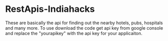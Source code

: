 # RestApis-Indiahacks

These are basically the api for finding out the nearby hotels, pubs, hospitals and many more.
To use download the code get  api key from google console and replace the "yourapikey" with the api key for your applicaiton.
